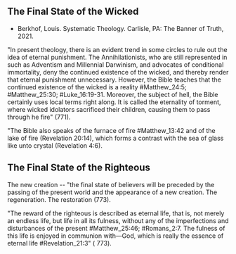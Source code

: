 ## The Final State of the Wicked

- Berkhof, Louis. Systematic Theology. Carlisle, PA: The Banner of Truth, 2021.

"In present theology, there is an evident trend in some circles to rule out the idea of eternal punishment. The Annihilationists, who are still represented in such as Adventism and Millennial Darwinism, and advocates of conditional immortality, deny the continued existence of the wicked, and thereby render that eternal punishment unnecessary. However, the Bible teaches that the continued existence of the wicked is a reality #Matthew_24:5; #Matthew_25:30; #Luke_16:19-31. Moreover, the subject of hell, the Bible certainly uses local terms right along. It is called the eternality of torment, where wicked idolators sacrificed their children, causing them to pass through he fire" (771).

"The Bible also speaks of the furnace of fire #Matthew_13:42 and of the lake of fire (Revelation 20:14), which forms a contrast with the sea of glass like unto crystal (Revelation 4:6).

## The Final State of the Righteous

The new creation -- "the final state of believers will be preceded by the passing of the present world and the appearance of a new creation. The regeneration. The restoration (773).

"The reward of the righteous is described as eternal life, that is, not merely an endless life, but life in all its fulness, without any of the imperfections and disturbances of the present #Matthew_25:46; #Romans_2:7. The fulness of this life is enjoyed in communion with—God, which is really the essence of eternal life #Revelation_21:3" ( 773).